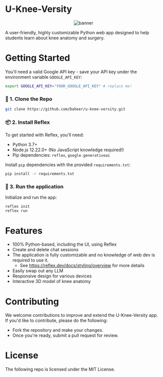 # U-Knee-Versity

<div align="center">
<img src="./kneegpt.png" alt="banner"/>
</div>

A user-friendly, highly customizable Python web app designed to help students learn about knee anatomy and surgery.

# Getting Started

You'll need a valid Google API key - save your API key under the environment variable `GOOGLE_API_KEY`:

```bash
export GOOGLE_API_KEY="YOUR_GOOGLE_API_KEY" # replace me!
```

### 🧬 1. Clone the Repo

```bash
git clone https://github.com/Daheer/u-knee-versity.git
```

### 📦 2. Install Reflex

To get started with Reflex, you'll need:

- Python 3.7+
- Node.js 12.22.0+ \(No JavaScript knowledge required!\)
- Pip dependencies: `reflex`, `google.generativeai`

Install `pip` dependencies with the provided `requirements.txt`:

```bash
pip install -r requirements.txt
```

### 🚀 3. Run the application

Initialize and run the app:

```
reflex init
reflex run
```

# Features

- 100% Python-based, including the UI, using Reflex
- Create and delete chat sessions
- The application is fully customizable and no knowledge of web dev is required to use it.
    - See https://reflex.dev/docs/styling/overview for more details 
- Easily swap out any LLM
- Responsive design for various devices
- Interactive 3D model of knee anatomy

# Contributing

We welcome contributions to improve and extend the U-Knee-Versity app. 
If you'd like to contribute, please do the following:
- Fork the repository and make your changes. 
- Once you're ready, submit a pull request for review.

# License

The following repo is licensed under the MIT License.
